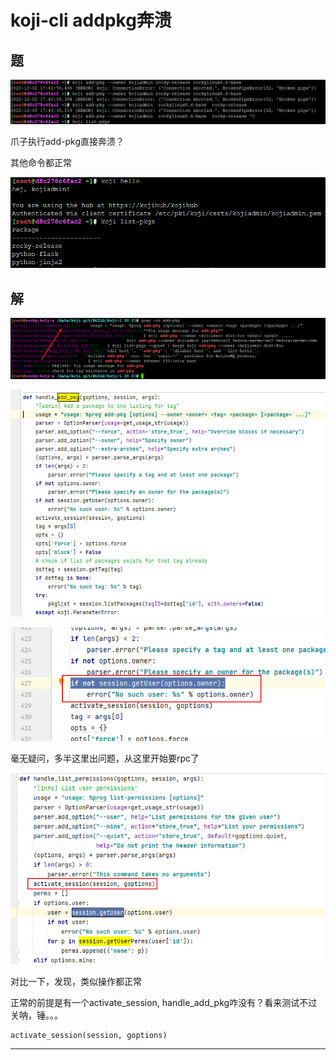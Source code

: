 # koji-cli addpkg奔溃

## 题

![20221202_181910_74](image/20221202_181910_74.png)


爪子执行add-pkg直接奔溃？

其他命令都正常

![20221202_181951_71](image/20221202_181951_71.png)

## 解

![20221202_182032_65](image/20221202_182032_65.png)

![20221202_182046_97](image/20221202_182046_97.png)

![20221202_182136_56](image/20221202_182136_56.png)

毫无疑问，多半这里出问题，从这里开始要rpc了

![20221202_182214_33](image/20221202_182214_33.png)

对比一下，发现，类似操作都正常

正常的前提是有一个activate_session, handle_add_pkg咋没有？看来测试不过关呐，锤。。。

```
activate_session(session, goptions)
```






























---
